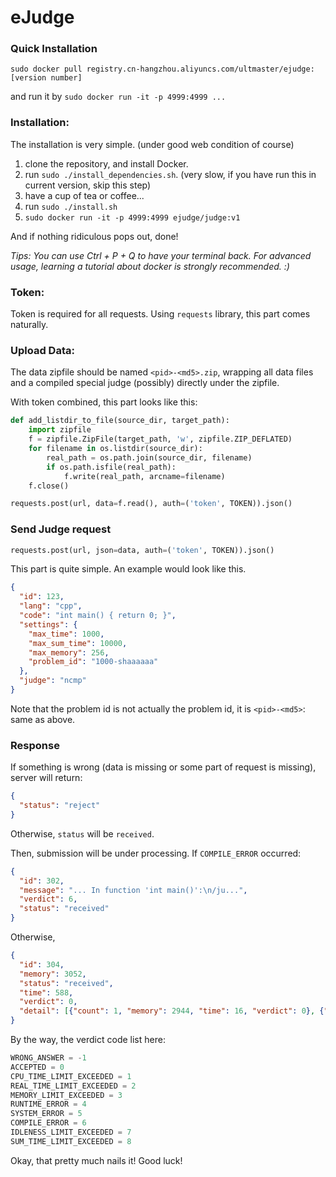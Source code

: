 # eJudge

### Quick Installation

`sudo docker pull registry.cn-hangzhou.aliyuncs.com/ultmaster/ejudge:[version number]`

and run it by `sudo docker run -it -p 4999:4999 ...`


### Installation:

The installation is very simple. (under good web condition of course)

1. clone the repository, and install Docker.
2. run `sudo ./install_dependencies.sh`. (very slow, if you have run this in current version, skip this step)
3. have a cup of tea or coffee...
4. run `sudo ./install.sh`
5. `sudo docker run -it -p 4999:4999 ejudge/judge:v1`

And if nothing ridiculous pops out, done!

_Tips: You can use Ctrl + P + Q to have your terminal back. For advanced usage, learning a tutorial about docker is strongly recommended. :)_

### Token:

Token is required for all requests. Using `requests` library, this part comes naturally.

### Upload Data:

The data zipfile should be named `<pid>-<md5>.zip`, wrapping all data files and a compiled special judge (possibly) directly under the zipfile.

With token combined, this part looks like this:
```python
def add_listdir_to_file(source_dir, target_path):
    import zipfile
    f = zipfile.ZipFile(target_path, 'w', zipfile.ZIP_DEFLATED)
    for filename in os.listdir(source_dir):
        real_path = os.path.join(source_dir, filename)
        if os.path.isfile(real_path):
            f.write(real_path, arcname=filename)
    f.close()
```
```python
requests.post(url, data=f.read(), auth=('token', TOKEN)).json()
```

### Send Judge request
```python
requests.post(url, json=data, auth=('token', TOKEN)).json()
```
This part is quite simple. An example would look like this.
```json
{
  "id": 123, 
  "lang": "cpp",
  "code": "int main() { return 0; }",
  "settings": {
    "max_time": 1000,
    "max_sum_time": 10000,
    "max_memory": 256,
    "problem_id": "1000-shaaaaaa"
  },
  "judge": "ncmp"
}
```
Note that the problem id is not actually the problem id, it is `<pid>-<md5>`: same as above.

### Response

If something is wrong (data is missing or some part of request is missing), server will return:
```json
{
  "status": "reject"
}
```
Otherwise, `status` will be `received`.

Then, submission will be under processing. If `COMPILE_ERROR` occurred:
```json
{
  "id": 302,
  "message": "... In function 'int main()':\n/ju...",
  "verdict": 6,
  "status": "received"
}
```

Otherwise,
```json
{
  "id": 304, 
  "memory": 3052, 
  "status": "received", 
  "time": 588, 
  "verdict": 0,
  "detail": [{"count": 1, "memory": 2944, "time": 16, "verdict": 0}, {"count": 2, "memory": 2944, "time": 16, "verdict": 0}]
}
```

By the way, the verdict code list here:
```python
WRONG_ANSWER = -1
ACCEPTED = 0
CPU_TIME_LIMIT_EXCEEDED = 1
REAL_TIME_LIMIT_EXCEEDED = 2
MEMORY_LIMIT_EXCEEDED = 3
RUNTIME_ERROR = 4
SYSTEM_ERROR = 5
COMPILE_ERROR = 6
IDLENESS_LIMIT_EXCEEDED = 7
SUM_TIME_LIMIT_EXCEEDED = 8
```

Okay, that pretty much nails it! Good luck!

